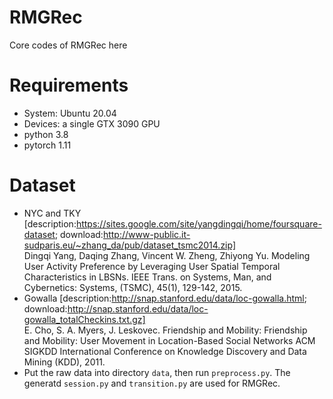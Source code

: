 # RMGRec
Core codes of RMGRec here
# Requirements
- System: Ubuntu 20.04
- Devices: a single GTX 3090 GPU
- python 3.8
- pytorch 1.11
# Dataset
- NYC and TKY [description:https://sites.google.com/site/yangdingqi/home/foursquare-dataset; download:http://www-public.it-sudparis.eu/~zhang_da/pub/dataset_tsmc2014.zip]
<br>Dingqi Yang, Daqing Zhang, Vincent W. Zheng, Zhiyong Yu. Modeling User Activity Preference by Leveraging User Spatial Temporal Characteristics in LBSNs. IEEE Trans. on Systems, Man, and Cybernetics: Systems, (TSMC), 45(1), 129-142, 2015.
- Gowalla [description:http://snap.stanford.edu/data/loc-gowalla.html; download:http://snap.stanford.edu/data/loc-gowalla_totalCheckins.txt.gz]
<br>E. Cho, S. A. Myers, J. Leskovec. Friendship and Mobility: Friendship and Mobility: User Movement in Location-Based Social Networks ACM SIGKDD International Conference on Knowledge Discovery and Data Mining (KDD), 2011.
- Put the raw data into directory `data`, then run `preprocess.py`. The generatd `session.py` and `transition.py` are used for RMGRec.

